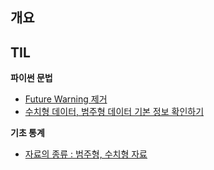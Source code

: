 ## 개요


## TIL
**파이썬 문법**
- [Future Warning 제거](https://woomoon508.tistory.com/1)
- [수치형 데이터, 범주형 데이터 기본 정보 확인하기](https://woomoon508.tistory.com/3)

**기초 통계**
- [자료의 종류 : 범주형, 수치형 자료](https://woomoon508.tistory.com/2)
